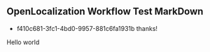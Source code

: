 ## OpenLocalization Workflow Test MarkDown
* f410c681-3fc1-4bd0-9957-881c6fa1931b 
thanks!

Hello world